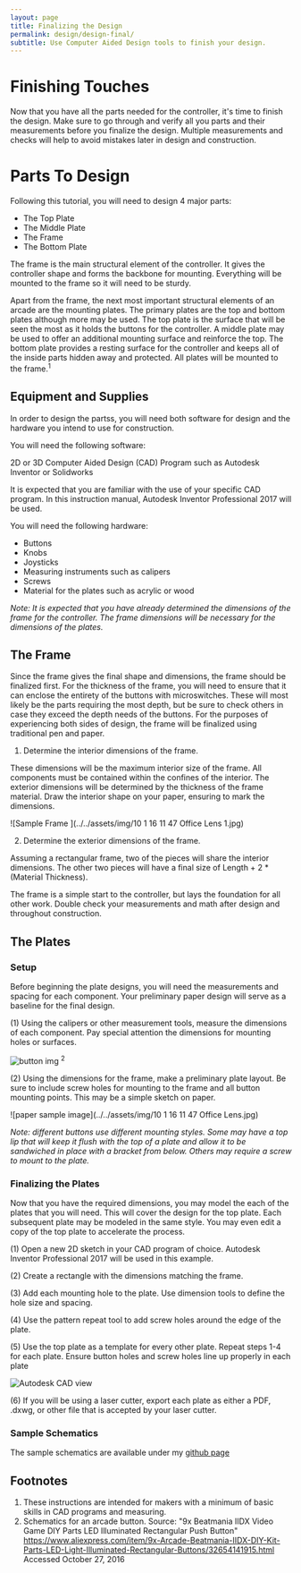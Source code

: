 ```yaml
---
layout: page
title: Finalizing the Design
permalink: design/design-final/
subtitle: Use Computer Aided Design tools to finish your design.
---
```


# Finishing Touches

Now that you have all the parts needed for the controller, it's time to finish the
design. Make sure to go through and verify all you parts and their measurements
before you finalize the design. Multiple measurements and checks will help to avoid
mistakes later in design and construction.

# Parts To Design

Following this tutorial, you will need to design 4 major parts:

-   The Top Plate
-   The Middle Plate
-   The Frame
-   The Bottom Plate

The frame is the main structural element of the controller. It gives the controller
shape and forms the backbone for mounting. Everything will be mounted to the frame
so it will need to be sturdy.

Apart from the frame, the next most important structural elements of an arcade are the mounting plates.
The primary plates are the top and bottom plates although more may be used.
The top plate is the surface that will be seen the most as it holds the buttons for the controller.
A middle plate may be used to offer an additional mounting surface and reinforce the top.
The bottom plate provides a resting surface for the controller and keeps all of the inside parts
hidden away and protected. All plates will be mounted to the frame.<sup>1</sup>

## Equipment and Supplies

In order to design the partss, you will need both software for design and the hardware you intend to use for construction.

You will need the following software:

2D or 3D Computer Aided Design  (CAD) Program such as Autodesk Inventor or Solidworks

It is expected that you are familiar with the use of your specific CAD program. In this instruction manual, Autodesk Inventor Professional 2017 will be used.

You will need the following hardware:

-   Buttons
-   Knobs
-   Joysticks
-   Measuring instruments such as calipers
-   Screws
-   Material for the plates such as acrylic or wood

<i>Note: It is expected that you have already determined the dimensions of the frame for the controller. The frame dimensions will be necessary for the dimensions of the plates.</i>

## The Frame

Since the frame gives the final shape and dimensions, the frame should be finalized
first. For the thickness of the frame, you will need to ensure that it can enclose
the entirety of the buttons with microswitches. These will most likely be the parts
requiring the most depth, but be sure to check others in case they exceed the depth
needs of the buttons. For the purposes of experiencing both sides of design, the
frame will be finalized using traditional pen and paper.

1.  Determine the interior dimensions of the frame.

  These dimensions will be the maximum interior size of the frame. All components
  must be contained within the confines of the interior. The exterior dimensions
  will be determined by the thickness of the frame material. Draw the interior shape
  on your paper, ensuring to mark the dimensions.

  ![Sample Frame ](../../assets/img/10 1 16 11 47 Office Lens 1.jpg)

2.  Determine the exterior dimensions of the frame.

  Assuming a rectangular frame, two of the pieces will share the interior dimensions.
  The other two pieces will have a final size of Length + 2 * (Material Thickness).

  The frame is a simple start to the controller, but lays the foundation for all other
  work. Double check your measurements and math after design and throughout construction.

## The Plates

### Setup

Before beginning the plate designs, you will need the measurements and spacing for each component. Your preliminary paper design will serve as a baseline for the final
design.

(1) Using the calipers or other measurement tools, measure the dimensions of each component. Pay special attention the dimensions for mounting holes or surfaces.

![button img](../../assets/img/button_schem.png) <sup>2</sup>

(2) Using the dimensions for the frame, make a preliminary plate layout. Be sure to include screw holes for mounting to the frame and all button mounting points. This may be a simple sketch on paper.

![paper sample image](../../assets/img/10 1 16 11 47 Office Lens.jpg)

<i>Note: different buttons use different mounting styles. Some may have a top lip that will keep it flush with the top of a plate and allow it to be sandwiched in place with a bracket from below. Others may require a screw to mount to the plate.</i>

### Finalizing the Plates

Now that you have the required dimensions, you may model the each of the plates that you will need. This will cover the design for the top plate. Each subsequent plate may be modeled in the same style. You may even edit a copy of the top plate to accelerate the process.

(1) Open a new 2D sketch in your CAD program of choice. Autodesk Inventor Professional 2017 will be used in this example.

(2) Create a rectangle with the dimensions matching the frame.

(3) Add each mounting hole to the plate. Use dimension tools to define the hole size and spacing.

(4) Use the pattern repeat tool to add screw holes around the edge of the plate.

(5) Use the top plate as a template for every other plate. Repeat steps 1-4 for each plate. Ensure button holes and screw holes line up properly in each plate

![Autodesk CAD view](../../assets/img/autodesk.png)

(6) If you will be using a laser cutter, export each plate as either a PDF, .dxwg, or other file that is accepted by your laser cutter.

### Sample Schematics

The sample schematics are available under my [github page](https://github.com/patback66/sdvx/tree/master/cad)

## Footnotes
1.  These instructions are intended for makers with a minimum of basic skills in CAD programs and measuring.
2.  Schematics for an arcade button. Source: "9x Beatmania IIDX Video Game DIY Parts LED Illuminated Rectangular Push Button" https://www.aliexpress.com/item/9x-Arcade-Beatmania-IIDX-DIY-Kit-Parts-LED-Light-Illuminated-Rectangular-Buttons/32654141915.html Accessed October 27, 2016

[comment]: <> (958 Words)
